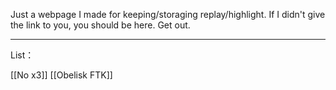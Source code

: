 
Just a webpage I made for keeping/storaging replay/highlight.
If I didn't give the link to you, you should be here. Get out.

---

List：

[[No x3]]
[[Obelisk FTK]]